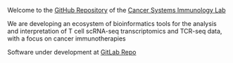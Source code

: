 Welcome to the [GitHub Repository](https://github.com/carmonalab/) of the [Cancer Systems Immunology Lab](https://unil.ch/dof/carmona)

We are developing an ecosystem of bioinformatics tools for the analysis and interpretation of T cell scRNA-seq transcriptomics and TCR-seq data, with a focus on cancer immunotherapies

Software under development at [GitLab Repo](https://gitlab.unil.ch/groups/carmona)
